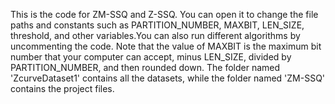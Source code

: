 This is the code for ZM-SSQ and Z-SSQ. You can open it to change the file paths and constants such as PARTITION_NUMBER, MAXBIT, LEN_SIZE, threshold, and other variables.You can also run different algorithms by uncommenting the code. 
Note that the value of MAXBIT is the maximum bit number that your computer can accept, minus LEN_SIZE, divided by PARTITION_NUMBER, and then rounded down.
The folder named 'ZcurveDataset1' contains all the datasets, while the folder named 'ZM-SSQ' contains the project files.
